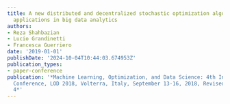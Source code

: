 ```yaml
---
title: A new distributed and decentralized stochastic optimization algorithm with
  applications in big data analytics
authors:
- Reza Shahbazian
- Lucio Grandinetti
- Francesca Guerriero
date: '2019-01-01'
publishDate: '2024-10-04T10:44:03.674953Z'
publication_types:
- paper-conference
publication: '*Machine Learning, Optimization, and Data Science: 4th International
  Conference, LOD 2018, Volterra, Italy, September 13-16, 2018, Revised Selected Papers
  4*'
---
```


